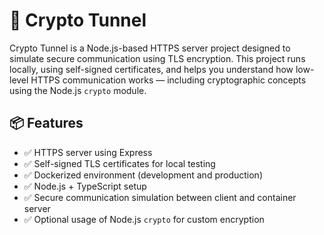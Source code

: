 # 🔐 Crypto Tunnel

Crypto Tunnel is a Node.js-based HTTPS server project designed to simulate secure communication using TLS encryption. This project runs locally, using self-signed certificates, and helps you understand how low-level HTTPS communication works — including cryptographic concepts using the Node.js `crypto` module.

## 📦 Features

- ✅ HTTPS server using Express
- ✅ Self-signed TLS certificates for local testing
- ✅ Dockerized environment (development and production)
- ✅ Node.js + TypeScript setup
- ✅ Secure communication simulation between client and container server
- ✅ Optional usage of Node.js `crypto` for custom encryption

